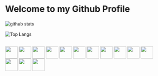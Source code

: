  <h1 >Welcome to my Github Profile</h1>

###
![github stats](https://github-readme-stats.vercel.app/api?username=GocasPT&show_icons=true&theme=dark&count_private=true)
<br><br>
![Top Langs](https://github-readme-stats.vercel.app/api/top-langs/?username=GocasPT&layout=compact&theme=dark)

<div style="display: inline_block"><br>
 <img align="center" height="40" width="40" src="https://cdn-icons-png.flaticon.com/512/5968/5968292.png">
 <img align="center" height="40" width="40" src="https://cdn.icon-icons.com/icons2/2415/PNG/512/c_original_logo_icon_146611.png">
 <img align="center" height="40" width="40" src="https://cdn-icons-png.flaticon.com/512/6132/6132222.png">
 <img align="center" height="40" wigdth="40" src="https://static-00.iconduck.com/assets.00/c-sharp-c-icon-1822x2048-wuf3ijab.png">
 <img align="center" width="40" height="40" src="https://upload.wikimedia.org/wikipedia/commons/thumb/c/c3/Python-logo-notext.svg/1869px-Python-logo-notext.svg.png"/>
 <img align="center" width="40" height="40" src="https://cdn-icons-png.flaticon.com/512/5968/5968282.png">
 <img align="center" width="40" height="40" src="https://repository-images.githubusercontent.com/400161932/257a8be2-bbf2-4218-a55b-219d819578b2">
 <img align="center" height="40" width="40" src="https://cdn-icons-png.flaticon.com/512/732/732212.png">
 <img align="center" height="40" width="40" src="https://cdn4.iconfinder.com/data/icons/social-media-logos-6/512/121-css3-512.png">
 <img align="center" height="40" width="40" src="https://cdn-icons-png.flaticon.com/512/5968/5968358.png">
 <img align="center" height="40" width="40" src="https://upload.wikimedia.org/wikipedia/commons/thumb/a/a7/React-icon.svg/2300px-React-icon.svg.png">
 <img align="center" height="40" width="40" src="https://cdn-icons-png.flaticon.com/512/5968/5968389.png">
 <img align="center" height="40" width="40" src="https://upload.wikimedia.org/wikipedia/en/6/68/Oracle_SQL_Developer_logo.svg">
 <img align="center" height="40" width="40" src="https://upload.wikimedia.org/wikipedia/commons/thumb/2/21/Matlab_Logo.png/667px-Matlab_Logo.png">
</div>

